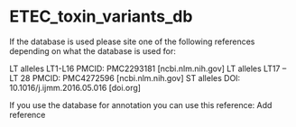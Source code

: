 # ETEC_toxin_variants_db

If the database is used please site one of the following references depending on what the database is used for:

LT alleles LT1-L16 PMCID: PMC2293181 [ncbi.nlm.nih.gov]
LT alleles LT17 – LT 28 PMCID: PMC4272596 [ncbi.nlm.nih.gov]
ST alleles   DOI: 10.1016/j.ijmm.2016.05.016 [doi.org]

If you use the database for annotation you can use this reference: Add reference
